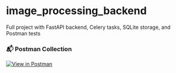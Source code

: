 # image_processing_backend
Full project with FastAPI backend, Celery tasks, SQLite storage, and Postman tests



### 📬 Postman Collection

[![View in Postman](https://img.shields.io/badge/View%20in-Postman-orange?logo=postman)](https://www.postman.com/sujit014/workspace/testing-the-apis/request/33142565-e23a9506-a0e0-4055-95b4-a4479a8fb61d?action=share&creator=33142565&ctx=documentation)
